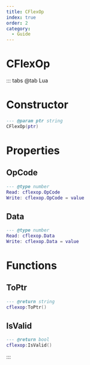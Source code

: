 ```yaml
---
title: CFlexOp
index: true
order: 2
category:
  - Guide
---
```


# CFlexOp

::: tabs
@tab Lua
# Constructor
```lua
--- @param ptr string
CFlexOp(ptr)
```
# Properties
## OpCode 
```lua
--- @type number
Read: cflexop.OpCode
Write: cflexop.OpCode = value
```
## Data 
```lua
--- @type number
Read: cflexop.Data
Write: cflexop.Data = value
```
# Functions
## ToPtr
```lua
--- @return string
cflexop:ToPtr()
```
## IsValid
```lua
--- @return bool
cflexop:IsValid()
```

:::